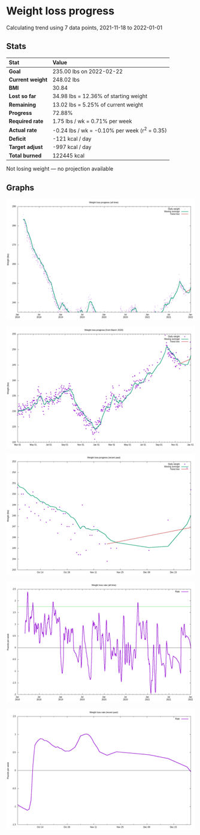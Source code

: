 # Weight loss progress

Calculating trend using 7 data points, 2021-11-18 to 2022-01-01

## Stats

Stat|Value
:-|:-
**Goal**|235.00 lbs on 2022-02-22
**Current weight**|248.02 lbs
**BMI**|30.84
**Lost so far**|34.98 lbs = 12.36% of starting weight
**Remaining**|13.02 lbs =  5.25% of current  weight
**Progress**|72.88%
**Required rate**|1.75 lbs / wk = 0.71% per week
**Actual rate**|-0.24 lbs / wk = -0.10% per week  (r<sup>2</sup> = 0.35)
**Deficit**|-121 kcal / day
**Target adjust**|-997 kcal / day
**Total burned**|122445 kcal

Not losing weight &mdash; no projection available

## Graphs

![](weight-graph-alltime.png)

![](weight-graph-covid.png)

![](weight-graph-recent.png)

![](rate-graph-alltime.png)

![](rate-graph-recent.png)
